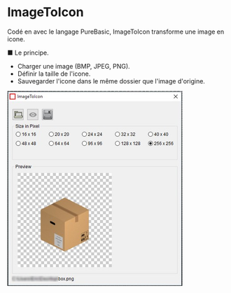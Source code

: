 # ImageToIcon
Codé en avec le langage PureBasic, ImageToIcon transforme une image en icone.

■ Le principe.
- Charger une image (BMP, JPEG, PNG).
- Définir la taille de l'icone.
- Sauvegarder l'icone dans le même dossier que l'image d'origine.

![](ImageToIcon.jpg) 
